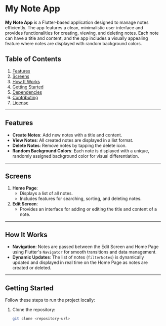 # My Note App

**My Note App** is a Flutter-based application designed to manage notes efficiently. The app features a clean, minimalistic user interface and provides functionalities for creating, viewing, and deleting notes. Each note can have a title and content, and the app includes a visually appealing feature where notes are displayed with random background colors.

## Table of Contents

1. [Features](#features)
2. [Screens](#screens)
3. [How It Works](#how-it-works)
4. [Getting Started](#getting-started)
5. [Dependencies](#dependencies)
6. [Contributing](#contributing)
7. [License](#license)

---

## Features

- **Create Notes**: Add new notes with a title and content.
- **View Notes**: All created notes are displayed in a list format.
- **Delete Notes**: Remove notes by tapping the delete icon.
- **Random Background Colors**: Each note is displayed with a unique, randomly assigned background color for visual differentiation.

---

## Screens

1. **Home Page**:
   - Displays a list of all notes.
   - Includes features for searching, sorting, and deleting notes.
2. **Edit Screen**:
   - Provides an interface for adding or editing the title and content of a note.

---

## How It Works

- **Navigation**: Notes are passed between the Edit Screen and Home Page using Flutter's `Navigator` for smooth transitions and data management.
- **Dynamic Updates**: The list of notes (`filterNotes`) is dynamically updated and displayed in real time on the Home Page as notes are created or deleted.

---

## Getting Started

Follow these steps to run the project locally:

1. Clone the repository:
   ```bash
   git clone <repository-url>

